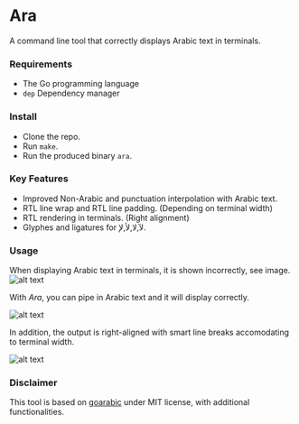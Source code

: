 # Ara

A command line tool that correctly displays Arabic text in terminals.
### Requirements
* The Go programming language
* `dep` Dependency manager

### Install
* Clone the repo.
* Run `make`.
* Run the produced binary `ara`.

### Key Features
- Improved Non-Arabic and punctuation interpolation with Arabic text.
- RTL line wrap and RTL line padding. (Depending on terminal width)
- RTL rendering in terminals. (Right alignment)
- Glyphes and ligatures for لآ,لا,لأ,لإ.

### Usage
When displaying Arabic text in terminals, it is shown incorrectly, see image.
![alt text](http://i.imgur.com/ygbSxHq.png "Original behaviour")

With *Ara*, you can pipe in Arabic text and it will display correctly.

![alt text](http://i.imgur.com/0mVt1km.png "Piped with Ara")

In addition, the output is right-aligned with smart line breaks accomodating to terminal width.

![alt text](http://i.imgur.com/VGd16kM.png "Line-wrap with right alignment") 

### Disclaimer
This tool is based on [goarabic](https://github.com/01walid/goarabic) under MIT license, with additional functionalities.